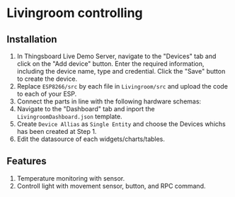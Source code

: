 # Livingroom controlling 

## Installation
1. In Thingsboard Live Demo Server, navigate to the "Devices" tab and click on the "Add device" button. Enter the required information, including the device name, type and credential. Click the "Save" button to create the device.
2. Replace `ESP8266/src` by each file in `Livingroom/src` and upload the code to each of your ESP.
3. Connect the parts in line with the following hardware schemas:
4. Navigate to the "Dashboard" tab and inport the `LivingroomDashboard.json` template.
5. Create `Device Allias` as `Single Entity` and choose the Devices whichs has been created at Step 1.
6. Edit the datasource of each widgets/charts/tables.

## Features
1. Temperature monitoring with sensor.
2. Controll light with movement sensor, button, and RPC command.
